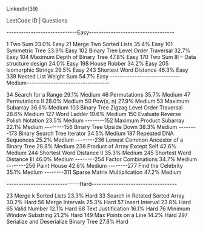 LinkedIn(39)

LeetCode ID | Questions

-----------------------------Easy-----------------------------------

1 Two Sum 23.0% Easy
21 Merge Two Sorted Lists 35.4% Easy
101 Symmetric Tree 33.9% Easy
102 Binary Tree Level Order Traversal 32.7% Easy
104 Maximum Depth of Binary Tree 47.8% Easy
170 Two Sum III – Data structure design 24.0% Easy
198 House Robber 34.2% Easy
205 Isomorphic Strings 29.5% Easy
243 Shortest Word Distance 46.3% Easy
339 Nested List Weight Sum 54.7% Easy
-----------------------------Medium----------------------------------

34 Search for a Range 29.1% Medium
46 Permutations 35.7% Medium
47 Permutations II 28.0% Medium
50 Pow(x, n) 27.9% Medium
53 Maximum Subarray 36.6% Medium
103 Binary Tree Zigzag Level Order Traversal 28.6% Medium
127 Word Ladder 19.6% Medium
150 Evaluate Reverse Polish Notation 23.5% Medium
--------152 Maximum Product Subarray 22.1% Medium
--------156 Binary Tree Upside Down 38.3% Medium
--------173 Binary Search Tree Iterator 34.5% Medium
187 Repeated DNA Sequences 25.2% Medium
--------236 Lowest Common Ancestor of a Binary Tree 28.8% Medium
238 Product of Array Except Self 42.6% Medium
244 Shortest Word Distance II 35.3% Medium
245 Shortest Word Distance III 46.0% Medium
--------254 Factor Combinations 34.7% Medium
--------256 Paint House 42.6% Medium
--------277 Find the Celebrity 35.1% Medium
--------311 Sparse Matrix Multiplication 47.2% Medium

------------------------------Hard-----------------------------------

23 Merge k Sorted Lists 23.3% Hard
33 Search in Rotated Sorted Array 30.2% Hard
56 Merge Intervals 25.3% Hard
57 Insert Interval 23.8% Hard
65 Valid Number 12.1% Hard
68 Text Justification 16.1% Hard
76 Minimum Window Substring 21.2% Hard
149 Max Points on a Line 14.2% Hard
297 Serialize and Deserialize Binary Tree 27.8% Hard
